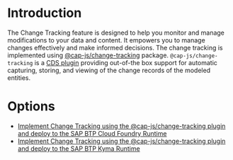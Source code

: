 # Introduction

The Change Tracking feature is designed to help you monitor and manage modifications to your data and content. It empowers you to manage changes effectively and make informed decisions. The  change tracking is implemented using [@cap-js/change-tracking](https://www.npmjs.com/package/@cap-js/change-tracking) package.  `@cap-js/change-tracking` is a [CDS plugin](https://cap.cloud.sap/docs/node.js/cds-plugins#cds-plugin-packages) providing out-of-the box support for automatic capturing, storing, and viewing of the change records of the modeled entities.

# Options

- [Implement Change Tracking using the <ins>@cap-js/change-tracking</ins> plugin and deploy to the SAP BTP Cloud Foundry Runtime](./change-tracking-cf.md)
- [Implement Change Tracking using the <ins>@cap-js/change-tracking</ins> plugin and deploy to the SAP BTP Kyma Runtime](./change-tracking-kyma.md)

